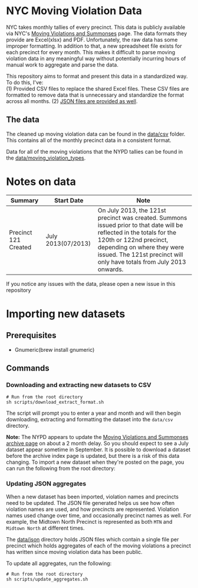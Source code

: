 # NYC Moving Violation Data
NYC takes monthly tallies of every precinct. This data is publicly available via NYC's [Moving Violations and Summonses](https://www1.nyc.gov/site/nypd/stats/traffic-data/traffic-data-moving.page) page. The data formats they provide are Excel(xlsx) and PDF. Unfortunately, the raw data has some improper formatting. In addition to that, a new spreadsheet file exists for each precinct for every month. This makes it difficult to parse moving violation data in any meaningful way without potentially incurring hours of manual work to aggregate and parse the data.

This repository aims to format and present this data in a standardized way. To do this, I've:  
(1) Provided CSV files to replace the shared Excel files. These CSV files are formatted to remove data that is unnecessary and standardize the format across all months.
(2) [JSON files are provided as well](./data/json/aggregates#precinct-violation-aggregates).

## The data 
The cleaned up moving violation data can be found in the [data/csv](https://github.com/UrbaneOptics/nyc-moving-violation-data/tree/master/data/csv) folder. This contains all of the monthly precinct data in a consistent format.

Data for all of the moving violations that the NYPD tallies can be found in the [data/moving_violation_types](https://github.com/UrbaneOptics/nyc-moving-violation-data/blob/master/data/moving_violation_types.csv).

# Notes on data

| Summary | Start Date | Note 
---|---|---
Precinct 121 Created | July 2013(07/2013) |  On July 2013, the 121st precinct was created. Summons issued prior to that date will be reflected in the totals for the 120th or 122nd precinct, depending on where they were issued. The 121st precinct will only have totals from July 2013 onwards.


If you notice any issues with the data, please open a new issue in this repository

# Importing new datasets
## **Prerequisites**
- Gnumeric(brew install gnumeric)

## **Commands**

### **Downloading and extracting new datasets to CSV**
```shell
# Run from the root directory
sh scripts/download_extract_format.sh
```

The script will prompt you to enter a year and month and will then begin downloading, extracting and formatting the dataset into the `data/csv` directory.

**Note:** The NYPD appears to update the [Moving Violations and Summonses archive page](https://www1.nyc.gov/site/nypd/stats/traffic-data/traffic-data-moving.page) on about a 2 month delay. So you should expect to see a July dataset appear sometime in September. It is possible to download a dataset before the archive index page is updated, but there is a risk of this data changing.  To import a new dataset when they're posted on the page, you can run the following from the root directory:


### **Updating JSON aggregates**
When a new dataset has been imported, violation names and precincts need to be updated. The JSON file generated
helps us see how often violation names are used, and how precincts are represented. Violation names used change over time, and occasionally precinct names as well. For example, the Midtown North Precinct is represented as both `MTN` and `Midtown North` at different times.

The [data/json](./data/json) directory holds JSON files which contain a single file per precinct which holds aggregates of each of the moving violations a precinct has written since moving violation data has been public. 

To update all aggregates, run the following:
```shell
# Run from the root directory
sh scripts/update_aggregates.sh
```
